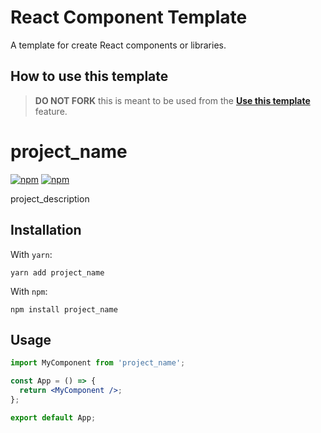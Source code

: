 # React Component Template

A template for create React components or libraries.

## How to use this template

> **DO NOT FORK** this is meant to be used from the **[Use this template](https://github.com/MarkRabey/react-component-template/generate)** feature.

## <!--  DELETE THE LINES ABOVE THIS AND WRITE YOUR PROJECT README BELOW -->

# project_name

[![npm](https://img.shields.io/npm/v/project_name)](https://www.npmjs.com/project_name)
[![npm](https://img.shields.io/badge/license-MIT-green.svg)](https://github.com/author_name/project_name/blob/main/LICENSE)

project_description

## Installation

With `yarn`:

```
yarn add project_name
```

With `npm`:

```
npm install project_name
```

## Usage

```jsx
import MyComponent from 'project_name';

const App = () => {
  return <MyComponent />;
};

export default App;
```
